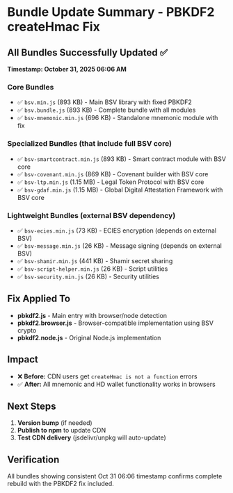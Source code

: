 # Bundle Update Summary - PBKDF2 createHmac Fix

## All Bundles Successfully Updated ✅

**Timestamp: October 31, 2025 06:06 AM**

### Core Bundles
- ✅ `bsv.min.js` (893 KB) - Main BSV library with fixed PBKDF2
- ✅ `bsv.bundle.js` (893 KB) - Complete bundle with all modules
- ✅ `bsv-mnemonic.min.js` (696 KB) - Standalone mnemonic module with fix

### Specialized Bundles (that include full BSV core)
- ✅ `bsv-smartcontract.min.js` (893 KB) - Smart contract module with BSV core
- ✅ `bsv-covenant.min.js` (869 KB) - Covenant builder with BSV core
- ✅ `bsv-ltp.min.js` (1.15 MB) - Legal Token Protocol with BSV core
- ✅ `bsv-gdaf.min.js` (1.15 MB) - Global Digital Attestation Framework with BSV core

### Lightweight Bundles (external BSV dependency)
- ✅ `bsv-ecies.min.js` (73 KB) - ECIES encryption (depends on external BSV)
- ✅ `bsv-message.min.js` (26 KB) - Message signing (depends on external BSV)
- ✅ `bsv-shamir.min.js` (441 KB) - Shamir secret sharing
- ✅ `bsv-script-helper.min.js` (26 KB) - Script utilities
- ✅ `bsv-security.min.js` (26 KB) - Security utilities

## Fix Applied To
- **pbkdf2.js** - Main entry with browser/node detection
- **pbkdf2.browser.js** - Browser-compatible implementation using BSV crypto
- **pbkdf2.node.js** - Original Node.js implementation

## Impact
- ❌ **Before:** CDN users get `createHmac is not a function` errors
- ✅ **After:** All mnemonic and HD wallet functionality works in browsers

## Next Steps
1. **Version bump** (if needed)
2. **Publish to npm** to update CDN
3. **Test CDN delivery** (jsdelivr/unpkg will auto-update)

## Verification
All bundles showing consistent Oct 31 06:06 timestamp confirms complete rebuild with the PBKDF2 fix included.